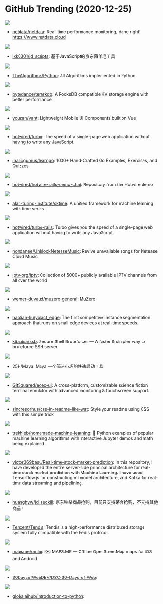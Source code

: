 # GitHub Trending (2020-12-25)

![](https://img.shields.io/badge/C-New%20103-green?style=flat-square&logo=appveyor)
- [netdata/netdata](https://github.com/netdata/netdata): Real-time performance monitoring, done right! https://www.netdata.cloud

![](https://img.shields.io/badge/none-New%2093-green?style=flat-square&logo=appveyor)
- [lxk0301/jd_scripts](https://github.com/lxk0301/jd_scripts): 基于JavaScript的京东薅羊毛工具

![](https://img.shields.io/badge/Python-New%2095-green?style=flat-square&logo=appveyor)
- [TheAlgorithms/Python](https://github.com/TheAlgorithms/Python): All Algorithms implemented in Python

![](https://img.shields.io/badge/C%2B%2B-New%20294-green?style=flat-square&logo=appveyor)
- [bytedance/terarkdb](https://github.com/bytedance/terarkdb): A RocksDB compatible KV storage engine with better performance

![](https://img.shields.io/badge/JavaScript-New%2060-green?style=flat-square&logo=appveyor)
- [youzan/vant](https://github.com/youzan/vant): Lightweight Mobile UI Components built on Vue

![](https://img.shields.io/badge/TypeScript-New%20324-green?style=flat-square&logo=appveyor)
- [hotwired/turbo](https://github.com/hotwired/turbo): The speed of a single-page web application without having to write any JavaScript.

![](https://img.shields.io/badge/Go-New%2075-green?style=flat-square&logo=appveyor)
- [inancgumus/learngo](https://github.com/inancgumus/learngo): 1000+ Hand-Crafted Go Examples, Exercises, and Quizzes

![](https://img.shields.io/badge/Ruby-New%2035-green?style=flat-square&logo=appveyor)
- [hotwired/hotwire-rails-demo-chat](https://github.com/hotwired/hotwire-rails-demo-chat): Repository from the Hotwire demo

![](https://img.shields.io/badge/Python-New%20228-green?style=flat-square&logo=appveyor)
- [alan-turing-institute/sktime](https://github.com/alan-turing-institute/sktime): A unified framework for machine learning with time series

![](https://img.shields.io/badge/JavaScript-New%20122-green?style=flat-square&logo=appveyor)
- [hotwired/turbo-rails](https://github.com/hotwired/turbo-rails): Turbo gives you the speed of a single-page web application without having to write any JavaScript.

![](https://img.shields.io/badge/JavaScript-New%20108-green?style=flat-square&logo=appveyor)
- [nondanee/UnblockNeteaseMusic](https://github.com/nondanee/UnblockNeteaseMusic): Revive unavailable songs for Netease Cloud Music

![](https://img.shields.io/badge/JavaScript-New%20318-green?style=flat-square&logo=appveyor)
- [iptv-org/iptv](https://github.com/iptv-org/iptv): Collection of 5000+ publicly available IPTV channels from all over the world

![](https://img.shields.io/badge/Python-New%2044-green?style=flat-square&logo=appveyor)
- [werner-duvaud/muzero-general](https://github.com/werner-duvaud/muzero-general): MuZero

![](https://img.shields.io/badge/Python-New%20146-green?style=flat-square&logo=appveyor)
- [haotian-liu/yolact_edge](https://github.com/haotian-liu/yolact_edge): The first competitive instance segmentation approach that runs on small edge devices at real-time speeds.

![](https://img.shields.io/badge/Go-New%2096-green?style=flat-square&logo=appveyor)
- [kitabisa/ssb](https://github.com/kitabisa/ssb): Secure Shell Bruteforcer — A faster & simpler way to bruteforce SSH server

![](https://img.shields.io/badge/Less-New%20138-green?style=flat-square&logo=appveyor)
- [25H/Maya](https://github.com/25H/Maya): Maya 一个简洁小巧的快速启动工具

![](https://img.shields.io/badge/JavaScript-New%20556-green?style=flat-square&logo=appveyor)
- [GitSquared/edex-ui](https://github.com/GitSquared/edex-ui): A cross-platform, customizable science fiction terminal emulator with advanced monitoring & touchscreen support.

![](https://img.shields.io/badge/none-New%2070-green?style=flat-square&logo=appveyor)
- [sindresorhus/css-in-readme-like-wat](https://github.com/sindresorhus/css-in-readme-like-wat): Style your readme using CSS with this simple trick

![](https://img.shields.io/badge/Jupyter%20Notebook-New%20345-green?style=flat-square&logo=appveyor)
- [trekhleb/homemade-machine-learning](https://github.com/trekhleb/homemade-machine-learning): 🤖 Python examples of popular machine learning algorithms with interactive Jupyter demos and math being explained

![](https://img.shields.io/badge/JavaScript-New%2073-green?style=flat-square&logo=appveyor)
- [victor369basu/Real-time-stock-market-prediction](https://github.com/victor369basu/Real-time-stock-market-prediction): In this repository, I have developed the entire server-side principal architecture for real-time stock market prediction with Machine Learning. I have used Tensorflow.js for constructing ml model architecture, and Kafka for real-time data streaming and pipelining.

![](https://img.shields.io/badge/Python-New%2063-green?style=flat-square&logo=appveyor)
- [huanghyw/jd_seckill](https://github.com/huanghyw/jd_seckill): 京东秒杀商品抢购，目前只支持茅台抢购，不支持其他商品！

![](https://img.shields.io/badge/C%2B%2B-New%20389-green?style=flat-square&logo=appveyor)
- [Tencent/Tendis](https://github.com/Tencent/Tendis): Tendis is a high-performance distributed storage system fully compatible with the Redis protocol.

![](https://img.shields.io/badge/C%2B%2B-New%20426-green?style=flat-square&logo=appveyor)
- [mapsme/omim](https://github.com/mapsme/omim): 🗺️ MAPS.ME — Offline OpenStreetMap maps for iOS and Android

![](https://img.shields.io/badge/JavaScript-New%2055-green?style=flat-square&logo=appveyor)
- [30DaysofWebDEV/DSC-30-Days-of-Web](https://github.com/30DaysofWebDEV/DSC-30-Days-of-Web): 

![](https://img.shields.io/badge/Jupyter%20Notebook-New%2081-green?style=flat-square&logo=appveyor)
- [globalaihub/introduction-to-python](https://github.com/globalaihub/introduction-to-python): 

